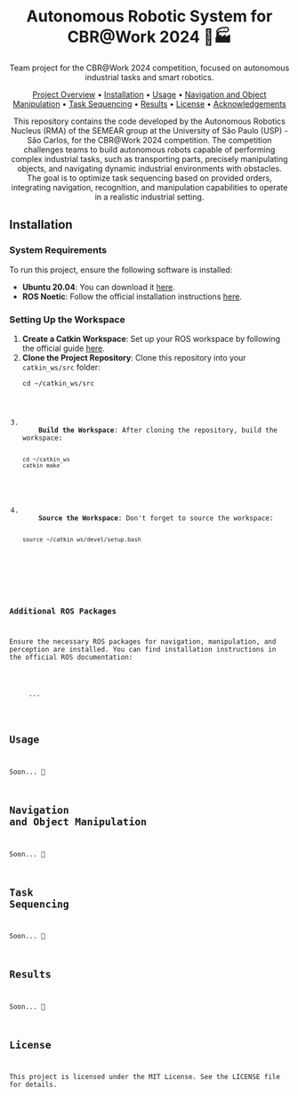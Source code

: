 <h1 align="center">Autonomous Robotic System for CBR@Work 2024 🤖🏭</h1>
<p align="center"> Team project for the CBR@Work 2024 competition, focused on autonomous industrial tasks and smart robotics. </p>

<p align="center">
  <a href="#project-overview">Project Overview</a> • 
  <a href="#installation">Installation</a> • 
  <a href="#usage">Usage</a> • 
  <a href="#navigation-and-object-manipulation">Navigation and Object Manipulation</a> • 
  <a href="#task-sequencing">Task Sequencing</a> •
  <a href="#results">Results</a> •
  <a href="#license">License</a> •
  <a href="#acknowledgements">Acknowledgements</a>
</p>

<p align="center">
This repository contains the code developed by the Autonomous Robotics Nucleus (RMA) of the SEMEAR group at the University of São Paulo (USP) - São Carlos, for the CBR@Work 2024 competition. The competition challenges teams to build autonomous robots capable of performing complex industrial tasks, such as transporting parts, precisely manipulating objects, and navigating dynamic industrial environments with obstacles. The goal is to optimize task sequencing based on provided orders, integrating navigation, recognition, and manipulation capabilities to operate in a realistic industrial setting.
</p>

## <div id="installation"></div>Installation

<h3>System Requirements</h3>
<p>To run this project, ensure the following software is installed:</p>
<ul>
  <li><strong>Ubuntu 20.04</strong>: You can download it <a href="https://ubuntu.com/download">here</a>.</li>
  <li><strong>ROS Noetic</strong>: Follow the official installation instructions <a href="http://wiki.ros.org/noetic/Installation/Ubuntu">here</a>.</li>
</ul>

<h3>Setting Up the Workspace</h3>

<ol>
  <li>
    <strong>Create a Catkin Workspace</strong>: Set up your ROS workspace by following the official guide 
    <a href="http://wiki.ros.org/catkin/Tutorials/create_a_workspace">here</a>.
  </li>
  <li>
    <strong>Clone the Project Repository</strong>: Clone this repository into your <code>catkin_ws/src</code> folder:
    <pre><code>cd ~/catkin_ws/src
  </li>
  <li>
    <strong>Build the Workspace</strong>: After cloning the repository, build the workspace:
    <pre><code>cd ~/catkin_ws
catkin_make</code></pre>
  </li>
  <li>
    <strong>Source the Workspace</strong>: Don't forget to source the workspace:
    <pre><code>source ~/catkin_ws/devel/setup.bash</code></pre>
  </li>
</ol>

<h3>Additional ROS Packages</h3>
<p>Ensure the necessary ROS packages for navigation, manipulation, and perception are installed. You can find installation instructions in the official ROS documentation:</p>
<ul>
  ...
</ul>

## <div id="usage"></div>Usage
Soon... 👀

## <div id="navigation-and-object-manipulation"></div>Navigation and Object Manipulation
Soon... 👀

## <div id="task-sequencing"></div>Task Sequencing
Soon... 👀

## <div id="Results"></div>Results
Soon... 👀

## <div id="license"></div>License
This project is licensed under the MIT License. See the LICENSE file for details.
